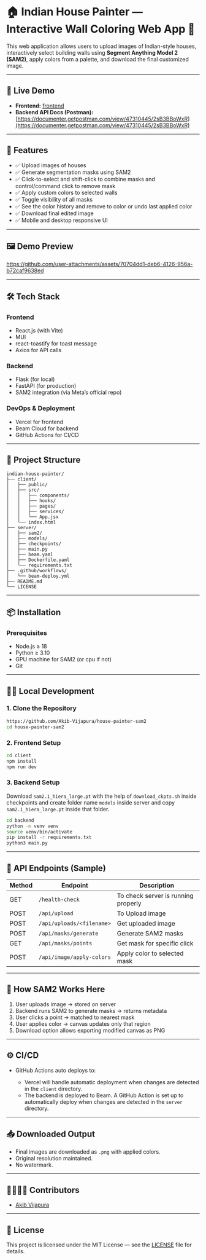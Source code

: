  # 🏠 Indian House Painter — Interactive Wall Coloring Web App 🎨

This web application allows users to upload images of Indian-style houses, interactively select building walls using **Segment Anything Model 2 (SAM2)**, apply colors from a palette, and download the final customized image.

---

## 🚀 Live Demo

* **Frontend:** [frontend](https://house-painter-sam2.vercel.app/)
* **Backend API Docs (Postman):** [https://documenter.getpostman.com/view/47310445/2sB3BBoWxR](https://documenter.getpostman.com/view/47310445/2sB3BBoWxR)

---

## 🧠 Features

* ✅ Upload images of houses
* ✅ Generate segmentation masks using SAM2
* ✅ Click-to-select and shift-click to combine masks and control/command click to remove mask
* ✅ Apply custom colors to selected walls
* ✅ Toggle visibility of all masks
* ✅ See the color history and remove to color or undo last applied color
* ✅ Download final edited image
* ✅ Mobile and desktop responsive UI

---

## 🖼️ Demo Preview



https://github.com/user-attachments/assets/70704dd1-deb6-4126-956a-b72caf9638ed



---

## 🛠️ Tech Stack

### Frontend

* React.js (with Vite)
* MUI
* react-toastify for toast message
* Axios for API calls

### Backend

* Flask (for local)
* FastAPI (for production)
* SAM2 integration (via Meta’s official repo)

### DevOps & Deployment

* Vercel for frontend
* Beam Cloud for backend
* GitHub Actions for CI/CD

---

## 🧩 Project Structure

```
indian-house-painter/
├── client/
│   ├── public/
│   ├── src/
│   │   ├── components/
│   │   ├── hooks/
│   │   ├── pages/
│   │   ├── services/
│   │   └── App.jsx
│   └── index.html
├── server/
│   ├── sam2/
│   ├── models/
│   ├── checkpoints/
│   ├── main.py
│   ├── beam.yaml
│   ├── Dockerfile.yaml
│   └── requirements.txt
├── .github/workflows/
│   └── beam-deploy.yml
├── README.md
└── LICENSE
```

---

## 📦 Installation

### Prerequisites

* Node.js ≥ 18
* Python ≥ 3.10
* GPU machine for SAM2 (or cpu if not)
* Git

---

## 🧑‍💻 Local Development

### 1. Clone the Repository

```bash
https://github.com/Akib-Vijapura/house-painter-sam2
cd house-painter-sam2
```

### 2. Frontend Setup

```bash
cd client
npm install
npm run dev
```

### 3. Backend Setup
Download ```sam2.1_hiera_large.pt``` with the help of ```download_ckpts.sh``` inside checkpoints and create folder name ```models``` inside server and copy ```sam2.1_hiera_large.pt``` inside that folder.

```bash
cd backend
python -m venv venv
source venv/bin/activate
pip install -r requirements.txt
python3 main.py
```

---

## 📡 API Endpoints (Sample)

| Method | Endpoint               | Description                      |
| ------ | ---------------------- | -------------------------------- |
| GET    | `/health-check`        |  To check server is running properly |
| POST   | `/api/upload`              | To Upload image |
| POST   | `/api/uploads/<filename>`              | Get uploaded image |
| POST   | `/api/masks/generate`      | Generate SAM2 masks              |
| GET    | `/api/masks/points`       | Get mask for specific click      |
| POST   | `/api/image/apply-colors`         | Apply color to selected mask     |


---

## 🧠 How SAM2 Works Here

1. User uploads image → stored on server
2. Backend runs SAM2 to generate masks → returns metadata
3. User clicks a point → matched to nearest mask
4. User applies color → canvas updates only that region
5. Download option allows exporting modified canvas as PNG

---

## ⚙️ CI/CD

* GitHub Actions auto deploys to:

  * Vercel will handle automatic deployment when changes are detected in the ```client``` directory.
  * The backend is deployed to Beam. A GitHub Action is set up to automatically deploy when changes are detected in the ```server``` directory.

---

## 📥 Downloaded Output

* Final images are downloaded as `.png` with applied colors.
* Original resolution maintained.
* No watermark.

---

## 👨‍👩‍👧‍👦 Contributors

* [Akib Vijapura](https://github.com/Akib-Vijapura)

---

## 📝 License

This project is licensed under the MIT License — see the [LICENSE](./LICENSE) file for details.

